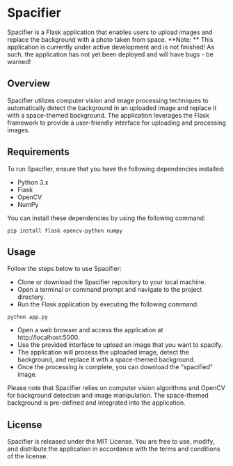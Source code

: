 # Spacifier
Spacifier is a Flask application that enables users to upload images and replace the background with a photo taken from space.
**Note: ** This application is currently under active development and is not finished! As such, the application has not yet been deployed and will have bugs - be warned!

## Overview
Spacifier utilizes computer vision and image processing techniques to automatically detect the background in an uploaded image and replace it with a space-themed background. The application leverages the Flask framework to provide a user-friendly interface for uploading and processing images.

## Requirements
To run Spacifier, ensure that you have the following dependencies installed:
* Python 3.x
* Flask
* OpenCV
* NumPy

You can install these dependencies by using the following command:
```shell
pip install flask opencv-python numpy
```

## Usage
Follow the steps below to use Spacifier:
* Clone or download the Spacifier repository to your local machine.
* Open a terminal or command prompt and navigate to the project directory.
* Run the Flask application by executing the following command:
```shell
python app.py
```
* Open a web browser and access the application at http://localhost:5000.
* Use the provided interface to upload an image that you want to spacify.
* The application will process the uploaded image, detect the background, and replace it with a space-themed background.
* Once the processing is complete, you can download the "spacified" image.

Please note that Spacifier relies on computer vision algorithms and OpenCV for background detection and image manipulation. The space-themed background is pre-defined and integrated into the application.

## License
Spacifier is released under the MIT License. You are free to use, modify, and distribute the application in accordance with the terms and conditions of the license.
